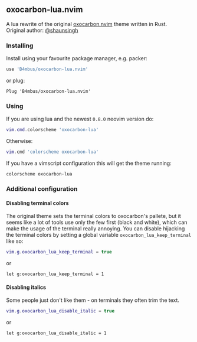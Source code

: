 ## oxocarbon-lua.nvim

A lua rewrite of the original [oxocarbon.nvim](https://github.com/shaunsingh/oxocarbon.nvim) theme written in Rust.  
Original author: [@shaunsingh](https://github.com/shaunsingh)

### Installing

Install using your favourite package manager, e.g. packer:
```lua
use 'B4mbus/oxocarbon-lua.nvim'
```
or plug:
```vim
Plug 'B4mbus/oxocarbon-lua.nvim'
```

### Using

If you are using lua and the newest `0.8.0` neovim version do:
```lua
vim.cmd.colorscheme 'oxocarbon-lua'
```
Otherwise:
```lua
vim.cmd 'colorscheme oxocarbon-lua'
```

If you have a vimscript configuration this will get the theme running:
```vim
colorscheme oxocarbon-lua
```

### Additional configuration

#### Disabling terminal colors
The original theme sets the terminal colors to oxocarbon's pallete, but it seems like a lot of tools use only the few first (black and white), which can make the usage of the terminal really annoying.
You can disable hijacking the terminal colors by setting a global variable `oxocarbon_lua_keep_terminal` like so:
```lua
vim.g.oxocarbon_lua_keep_terminal = true
```
or
```vim
let g:oxocarbon_lua_keep_terminal = 1
```

#### Disabling italics
Some people just don't like them - on terminals they often trim the text.
```lua
vim.g.oxocarbon_lua_disable_italic = true
```
or
```vim
let g:oxocarbon_lua_disable_italic = 1
```
